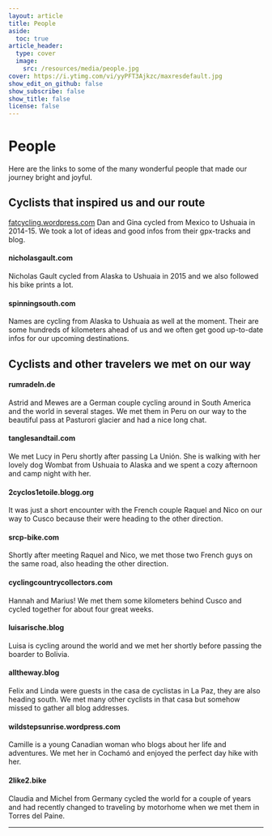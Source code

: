 ```yaml
---
layout: article
title: People
aside:
  toc: true
article_header:
  type: cover
  image:
    src: /resources/media/people.jpg
cover: https://i.ytimg.com/vi/yyPFT3Ajkzc/maxresdefault.jpg
show_edit_on_github: false
show_subscribe: false
show_title: false
license: false
---
```


# People

Here are the links to some of the many wonderful people that made our journey bright and joyful.


## Cyclists that inspired us and our route

[fatcycling.wordpress.com](fatcycling.wordpress.com)
Dan and Gina cycled from Mexico to Ushuaia in 2014-15. We took a lot of ideas and good infos from their gpx-tracks and blog.

#### nicholasgault.com
Nicholas Gault cycled from Alaska to Ushuaia in 2015 and we also followed his bike prints a lot.

#### spinningsouth.com
Names are cycling from Alaska to Ushuaia as well at the moment. Their are some hundreds of kilometers ahead of us and we often get good up-to-date infos for our upcoming destinations.


## Cyclists and other travelers we met on our way

#### rumradeln.de
Astrid and Mewes are a German couple cycling around in South America and the world in several stages. We met them in Peru on our way to the beautiful pass at Pasturori glacier and had a nice long chat.

#### tanglesandtail.com
We met Lucy in Peru shortly after passing La Unión. She is walking with her lovely dog Wombat from Ushuaia to Alaska and we spent a cozy afternoon and camp night with her.

#### 2cyclos1etoile.blogg.org
It was just a short encounter with the French couple Raquel and Nico on our way to Cusco because their were heading to the other direction.

#### srcp-bike.com
Shortly after meeting Raquel and Nico, we met those two French guys on the same road, also heading the other direction.

#### cyclingcountrycollectors.com
Hannah and Marius!  We met them some kilometers behind Cusco and cycled together for about four great weeks.

#### luisarische.blog
Luisa is cycling around the world and we met her shortly before passing the boarder to Bolivia.

#### alltheway.blog
Felix and Linda were guests in the casa de cyclistas in La Paz, they are also heading south. We met many other cyclists in that casa but somehow missed to gather all blog addresses.

#### wildstepsunrise.wordpress.com
Camille is a young Canadian woman who blogs about her life and adventures. We met her in Cochamó and enjoyed the perfect day hike with her.

#### 2like2.bike
Claudia and Michel from Germany cycled the world for a couple of years and had recently changed to traveling by motorhome when we met them in Torres del Paine. 


***

